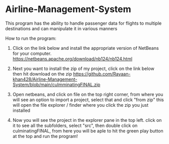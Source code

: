 # Airline-Management-System
This program has the ability to handle passenger data for flights to multiple destinations and can manipulate it in various manners

How to run the program:

1. Click on the link below and install the appropriate version of NetBeans for your computer.
   https://netbeans.apache.org/download/nb124/nb124.html
   
2. Next you want to install the zip of my project, click on the link below then hit download on the zip
   https://github.com/Rayaan-khan428/Airline-Management-System/blob/main/culmminatingFINAL.zip

3. Open netbeans, and click on file on the top right corner, from where you will see an option to import a project, select that and click "from zip" 
   this will open the file explorer / finder where you click the zip you just installed

4. Now you will see the project in the explorer pane in the top left. click on it to see all the subfolders, select "src", then double click on 
   culminatingFINAL, from here you will be aple to hit the green play button at the top and run the program!
